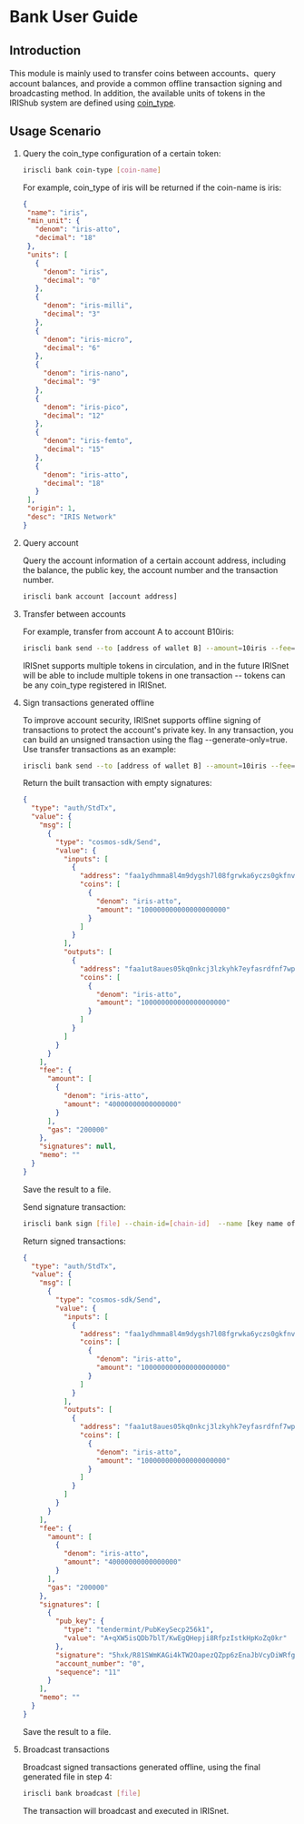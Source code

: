 # Bank User Guide

## Introduction 
This module is mainly used to transfer coins between accounts、query account balances, and provide a common offline transaction signing and broadcasting method. In addition, the available units of tokens in the IRIShub system are defined using [coin_type](./basic-concepts/coin-type.md).

## Usage Scenario

1. Query the coin_type configuration of a certain token:
    ```bash
    iriscli bank coin-type [coin-name]
    ```
    For example, coin_type of iris will be returned if the coin-name is iris:
    ```json
    {
     "name": "iris",
     "min_unit": {
       "denom": "iris-atto",
       "decimal": "18"
     },
     "units": [
       {
         "denom": "iris",
         "decimal": "0"
       },
       {
         "denom": "iris-milli",
         "decimal": "3"
       },
       {
         "denom": "iris-micro",
         "decimal": "6"
       },
       {
         "denom": "iris-nano",
         "decimal": "9"
       },
       {
         "denom": "iris-pico",
         "decimal": "12"
       },
       {
         "denom": "iris-femto",
         "decimal": "15"
       },
       {
         "denom": "iris-atto",
         "decimal": "18"
       }
     ],
     "origin": 1,
     "desc": "IRIS Network"
    }
    ```

2. Query account

    Query the account information of a certain account address, including the balance, the public key, the account number and the transaction number.
    ```bash
    iriscli bank account [account address]
    ```

3. Transfer between accounts

    For example, transfer from account A to account B10iris:
    ```bash
    iriscli bank send --to [address of wallet B] --amount=10iris --fee=0.004iris --from=[key name of wallet A] --chain-id=[chain-id]
    ```
    IRISnet supports multiple tokens in circulation, and in the future IRISnet will be able to include multiple tokens in one transaction -- tokens can be any coin_type registered in IRISnet. 

4. Sign transactions generated offline

    To improve account security, IRISnet supports offline signing of transactions to protect the account's private key. In any transaction, you can build an unsigned transaction using the flag --generate-only=true. Use transfer transactions as an example:
    ```bash
    iriscli bank send --to [address of wallet B] --amount=10iris --fee=0.004iris --from=[key name of wallet A] --generate-only=true
    ```
    Return the built transaction with empty signatures:
    ```json
    {
      "type": "auth/StdTx",
      "value": {
        "msg": [
          {
            "type": "cosmos-sdk/Send",
            "value": {
              "inputs": [
                {
                  "address": "faa1ydhmma8l4m9dygsh7l08fgrwka6yczs0gkfnvd",
                  "coins": [
                    {
                      "denom": "iris-atto",
                      "amount": "100000000000000000000"
                    }
                  ]
                }
              ],
              "outputs": [
                {
                  "address": "faa1ut8aues05kq0nkcj3lzkyhk7eyfasrdfnf7wph",
                  "coins": [
                    {
                      "denom": "iris-atto",
                      "amount": "100000000000000000000"
                    }
                  ]
                }
              ]
            }
          }
        ],
        "fee": {
          "amount": [
            {
              "denom": "iris-atto",
              "amount": "40000000000000000"
            }
          ],
          "gas": "200000"
        },
        "signatures": null,
        "memo": ""
      }
    }
    ```
    Save the result to a file.
    
    Send signature transaction:
    ```bash
    iriscli bank sign [file] --chain-id=[chain-id]  --name [key name of from account] 
    ```
    Return signed transactions:
    ```json
    {
      "type": "auth/StdTx",
      "value": {
        "msg": [
          {
            "type": "cosmos-sdk/Send",
            "value": {
              "inputs": [
                {
                  "address": "faa1ydhmma8l4m9dygsh7l08fgrwka6yczs0gkfnvd",
                  "coins": [
                    {
                      "denom": "iris-atto",
                      "amount": "100000000000000000000"
                    }
                  ]
                }
              ],
              "outputs": [
                {
                  "address": "faa1ut8aues05kq0nkcj3lzkyhk7eyfasrdfnf7wph",
                  "coins": [
                    {
                      "denom": "iris-atto",
                      "amount": "100000000000000000000"
                    }
                  ]
                }
              ]
            }
          }
        ],
        "fee": {
          "amount": [
            {
              "denom": "iris-atto",
              "amount": "40000000000000000"
            }
          ],
          "gas": "200000"
        },
        "signatures": [
          {
            "pub_key": {
              "type": "tendermint/PubKeySecp256k1",
              "value": "A+qXW5isQDb7blT/KwEgQHepji8RfpzIstkHpKoZq0kr"
            },
            "signature": "5hxk/R81SWmKAGi4kTW2OapezQZpp6zEnaJbVcyDiWRfgBm4Uejq8+CDk6uzk0aFSgAZzz06E014UkgGpelU7w==",
            "account_number": "0",
            "sequence": "11"
          }
        ],
        "memo": ""
      }
    }
    ```
    Save the result to a file.
    
5. Broadcast transactions

    Broadcast signed transactions generated offline, using the final generated file in step 4:
    ```bash
    iriscli bank broadcast [file]
    ```
    The transaction will broadcast and executed in IRISnet.
     